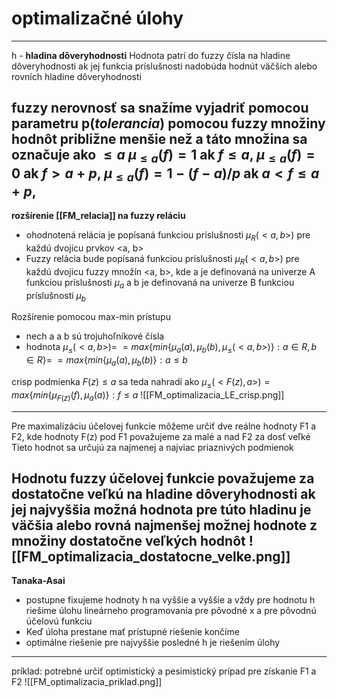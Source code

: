 # optimalizačné úlohy
---
h - **hladina dôveryhodnosti**
Hodnota patrí do fuzzy čísla na hladine dôveryhodnosti ak jej funkcia príslušnosti nadobúda hodnút väčších alebo rovních hladine dôveryhodnosti

fuzzy nerovnosť sa snažíme vyjadriť pomocou parametru p(*tolerancia*) pomocou fuzzy množiny hodnôt približne menšie než a
táto množina sa označuje ako $\le a$ 
$\mu_{\le a}(f)=1$ ak $f\le a$, 
$\mu_{\le a}(f)=0$ ak $f > a+p$,
$\mu_{\le a}(f)=1-(f-a)/p$ ak $a < f \le a+p$,
---
**rozšírenie [[FM_relacia]] na fuzzy reláciu**
- ohodnotená relácia je popísaná funkciou príslušnosti $\mu_R(<a,b>)$ pre každú dvojicu prvkov <a, b>
- Fuzzy relácia bude popísaná funkciou príslušnosti $\mu_R(<a,b>)$  pre každú dvojicu fuzzy množín <a, b>, kde a je definovaná na univerze A funkciou príslušnosti $\mu_a$ a b je definovaná na univerze B funkciou príslušnosti $\mu_b$

Rozšírenie pomocou max-min prístupu
- nech a a b sú trojuhoľníkové čísla
- hodnota $\mu_\le (<a,b>) =$
$=max\{min\{\mu_a(a),\mu_b(b),\mu_\le(<a,b>)\}:a\in R, b\in R\} =$
$=max\{min\{\mu_a(a),\mu_b(b)\}:a\le b$

crisp podmienka $F(z)\le a$ sa teda nahradí ako
$\mu_\le(<F(z),a>)=max\{min\{\mu_{F(z)}(f),\mu_a(a)\}:f\le a$
![[FM_optimalizacia_LE_crisp.png]]

---
Pre maximalizáciu účelovej funkcie môžeme určiť dve reálne hodnoty F1 a F2, kde hodnoty F(z) pod F1 považujeme za malé a nad F2 za dosť veľké
Tieto hodnot sa určujú za najmenej a najviac priaznivých podmienok

Hodnotu fuzzy účelovej funkcie považujeme za dostatočne veľkú na hladine dôveryhodnosti ak jej najvyššia možná hodnota pre túto hladinu je väčšia alebo rovná najmenšej možnej hodnote z množiny dostatočne veľkých hodnôt
![[FM_optimalizacia_dostatocne_velke.png]]
---
**Tanaka-Asai**
- postupne fixujeme hodnoty h na vyššie a vyššie a vždy pre hodnotu h riešime úlohu lineárneho programovania pre pôvodné x a pre pôvodnú účelovú funkciu
- Keď úloha prestane mať prístupné riešenie končíme
- optimálne riešenie pre najvyššie posledné h je riešením úlohy

---
príklad:
potrebné určiť optimistický a pesimistický prípad pre získanie F1 a F2
![[FM_optimalizacia_priklad.png]]

